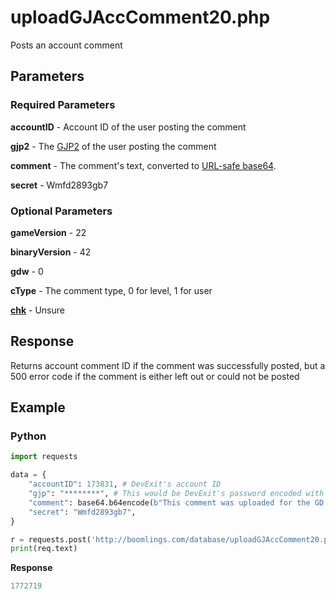 # uploadGJAccComment20.php

Posts an account comment

## Parameters

### Required Parameters

**accountID** - Account ID of the user posting the comment

**gjp2** - The [GJP2](/topics/encryption/gjp.md) of the user posting the comment

**comment** - The comment's text, converted to [URL-safe base64](/topics/encryption/base64).

**secret** - Wmfd2893gb7

### Optional Parameters

**gameVersion** - 22

**binaryVersion** - 42

**gdw** - 0

**cType** - The comment type, 0 for level, 1 for user

[**chk**](/topics/encryption/chk?id=comment) - Unsure

## Response

Returns account comment ID if the comment was successfully posted, but a 500 error code if the comment is either left out or could not be posted

## Example

<!-- tabs:start -->

### **Python**

```py
import requests

data = {
    "accountID": 173831, # DevExit's account ID
    "gjp": "********", # This would be DevExit's password encoded with GJP encryption
    "comment": base64.b64encode(b"This comment was uploaded for the GD Docs!").decode(),
    "secret": "Wmfd2893gb7",
}

r = requests.post('http://boomlings.com/database/uploadGJAccComment20.php', data=data)
print(req.text)
```

**Response**
```py
1772719
```

<!-- tabs:end -->
